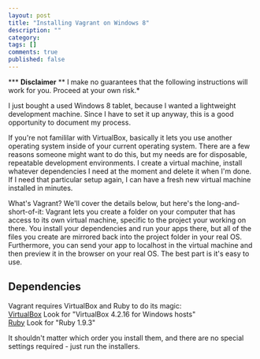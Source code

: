 ```yaml
---
layout: post
title: "Installing Vagrant on Windows 8"
description: ""
category: 
tags: []
comments: true
published: false
---
```

*** __Disclaimer__ ** I make no guarantees that the following instructions will work for you. 
Proceed at your own risk.*

I just bought a used Windows 8 tablet, because I wanted a lightweight development machine. 
Since I have to set it up anyway, this is a good opportunity to document my process.

If you're not famililar with VirtualBox,
basically it lets you use another operating system inside of your current operating system.
There are a few reasons someone might want to do this, but my needs are for
disposable, repeatable development environments. I create a virtual machine, install whatever
dependencies I need at the moment and delete it when I'm done. If I need that particular setup
again, I can have a fresh new virtual machine installed in minutes.

What's Vagrant? We'll cover the details below, but here's the
long-and-short-of-it: Vagrant lets you create a folder on your computer that has access to its own
virtual machine, specific to the project your working on there. You install your dependencies and run
your apps there, but all of the files you create are mirrored back into the project folder in your
real OS. Furthermore, you can send your app to localhost in the virtual machine and then preview it
in the browser on your real OS. The best part is it's easy to use.

Dependencies
------------
Vagrant requires VirtualBox and Ruby to do its magic:   
 [VirtualBox](https://www.virtualbox.org/wiki/Downloads) Look for "VirtualBox 4.2.16 for Windows hosts"  
 [Ruby](http://rubyinstaller.org/downloads/) Look for "Ruby 1.9.3"  

It shouldn't matter which order you install them, and there are no special settings required - just
run the installers.
